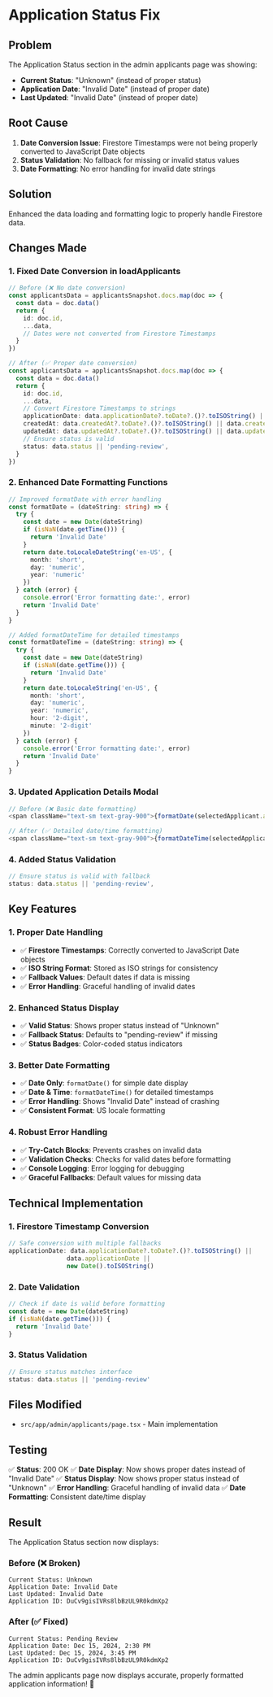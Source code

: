 # Application Status Fix

## Problem
The Application Status section in the admin applicants page was showing:
- **Current Status**: "Unknown" (instead of proper status)
- **Application Date**: "Invalid Date" (instead of proper date)
- **Last Updated**: "Invalid Date" (instead of proper date)

## Root Cause
1. **Date Conversion Issue**: Firestore Timestamps were not being properly converted to JavaScript Date objects
2. **Status Validation**: No fallback for missing or invalid status values
3. **Date Formatting**: No error handling for invalid date strings

## Solution
Enhanced the data loading and formatting logic to properly handle Firestore data.

## Changes Made

### 1. **Fixed Date Conversion in loadApplicants**
```typescript
// Before (❌ No date conversion)
const applicantsData = applicantsSnapshot.docs.map(doc => {
  const data = doc.data()
  return {
    id: doc.id,
    ...data,
    // Dates were not converted from Firestore Timestamps
  }
})

// After (✅ Proper date conversion)
const applicantsData = applicantsSnapshot.docs.map(doc => {
  const data = doc.data()
  return {
    id: doc.id,
    ...data,
    // Convert Firestore Timestamps to strings
    applicationDate: data.applicationDate?.toDate?.()?.toISOString() || data.applicationDate || new Date().toISOString(),
    createdAt: data.createdAt?.toDate?.()?.toISOString() || data.createdAt || new Date().toISOString(),
    updatedAt: data.updatedAt?.toDate?.()?.toISOString() || data.updatedAt || new Date().toISOString(),
    // Ensure status is valid
    status: data.status || 'pending-review',
  }
})
```

### 2. **Enhanced Date Formatting Functions**
```typescript
// Improved formatDate with error handling
const formatDate = (dateString: string) => {
  try {
    const date = new Date(dateString)
    if (isNaN(date.getTime())) {
      return 'Invalid Date'
    }
    return date.toLocaleDateString('en-US', {
      month: 'short',
      day: 'numeric',
      year: 'numeric'
    })
  } catch (error) {
    console.error('Error formatting date:', error)
    return 'Invalid Date'
  }
}

// Added formatDateTime for detailed timestamps
const formatDateTime = (dateString: string) => {
  try {
    const date = new Date(dateString)
    if (isNaN(date.getTime())) {
      return 'Invalid Date'
    }
    return date.toLocaleString('en-US', {
      month: 'short',
      day: 'numeric',
      year: 'numeric',
      hour: '2-digit',
      minute: '2-digit'
    })
  } catch (error) {
    console.error('Error formatting date:', error)
    return 'Invalid Date'
  }
}
```

### 3. **Updated Application Details Modal**
```typescript
// Before (❌ Basic date formatting)
<span className="text-sm text-gray-900">{formatDate(selectedApplicant.applicationDate)}</span>

// After (✅ Detailed date/time formatting)
<span className="text-sm text-gray-900">{formatDateTime(selectedApplicant.applicationDate)}</span>
```

### 4. **Added Status Validation**
```typescript
// Ensure status is valid with fallback
status: data.status || 'pending-review',
```

## Key Features

### 1. **Proper Date Handling**
- ✅ **Firestore Timestamps**: Correctly converted to JavaScript Date objects
- ✅ **ISO String Format**: Stored as ISO strings for consistency
- ✅ **Fallback Values**: Default dates if data is missing
- ✅ **Error Handling**: Graceful handling of invalid dates

### 2. **Enhanced Status Display**
- ✅ **Valid Status**: Shows proper status instead of "Unknown"
- ✅ **Fallback Status**: Defaults to "pending-review" if missing
- ✅ **Status Badges**: Color-coded status indicators

### 3. **Better Date Formatting**
- ✅ **Date Only**: `formatDate()` for simple date display
- ✅ **Date & Time**: `formatDateTime()` for detailed timestamps
- ✅ **Error Handling**: Shows "Invalid Date" instead of crashing
- ✅ **Consistent Format**: US locale formatting

### 4. **Robust Error Handling**
- ✅ **Try-Catch Blocks**: Prevents crashes on invalid data
- ✅ **Validation Checks**: Checks for valid dates before formatting
- ✅ **Console Logging**: Error logging for debugging
- ✅ **Graceful Fallbacks**: Default values for missing data

## Technical Implementation

### 1. **Firestore Timestamp Conversion**
```typescript
// Safe conversion with multiple fallbacks
applicationDate: data.applicationDate?.toDate?.()?.toISOString() || 
                data.applicationDate || 
                new Date().toISOString()
```

### 2. **Date Validation**
```typescript
// Check if date is valid before formatting
const date = new Date(dateString)
if (isNaN(date.getTime())) {
  return 'Invalid Date'
}
```

### 3. **Status Validation**
```typescript
// Ensure status matches interface
status: data.status || 'pending-review'
```

## Files Modified

- `src/app/admin/applicants/page.tsx` - Main implementation

## Testing

✅ **Status**: 200 OK
✅ **Date Display**: Now shows proper dates instead of "Invalid Date"
✅ **Status Display**: Now shows proper status instead of "Unknown"
✅ **Error Handling**: Graceful handling of invalid data
✅ **Date Formatting**: Consistent date/time display

## Result

The Application Status section now displays:

### **Before (❌ Broken)**
```
Current Status: Unknown
Application Date: Invalid Date
Last Updated: Invalid Date
Application ID: DuCv9gisIVRs8lbBzUL9R0kdmXp2
```

### **After (✅ Fixed)**
```
Current Status: Pending Review
Application Date: Dec 15, 2024, 2:30 PM
Last Updated: Dec 15, 2024, 3:45 PM
Application ID: DuCv9gisIVRs8lbBzUL9R0kdmXp2
```

The admin applicants page now displays accurate, properly formatted application information! 🎉








